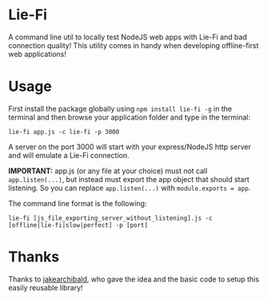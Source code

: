 # Lie-Fi
A command line util to locally test NodeJS web apps with Lie-Fi and bad connection quality!
This utility comes in handy when developing offline-first web applications!

# Usage
First install the package globally using `npm install lie-fi -g` in the terminal and then browse your application folder and type in the terminal:

`lie-fi app.js -c lie-fi -p 3000`

A server on the port 3000 will start with your express/NodeJS http server and will emulate a Lie-Fi connection.

**IMPORTANT:**
app.js (or any file at your choice) must not call `app.listen(...)`, but instead must export the app object that should start listening.
So you can replace `app.listen(...)` with `module.exports = app`.

The command line format is the following:

`lie-fi [js_file_exporting_server_without_listening].js -c [offline|lie-fi|slow|perfect] -p [port]`

# Thanks
Thanks to [jakearchibald](https://github.com/jakearchibald), who gave the idea and the basic code to setup this easily reusable library!
